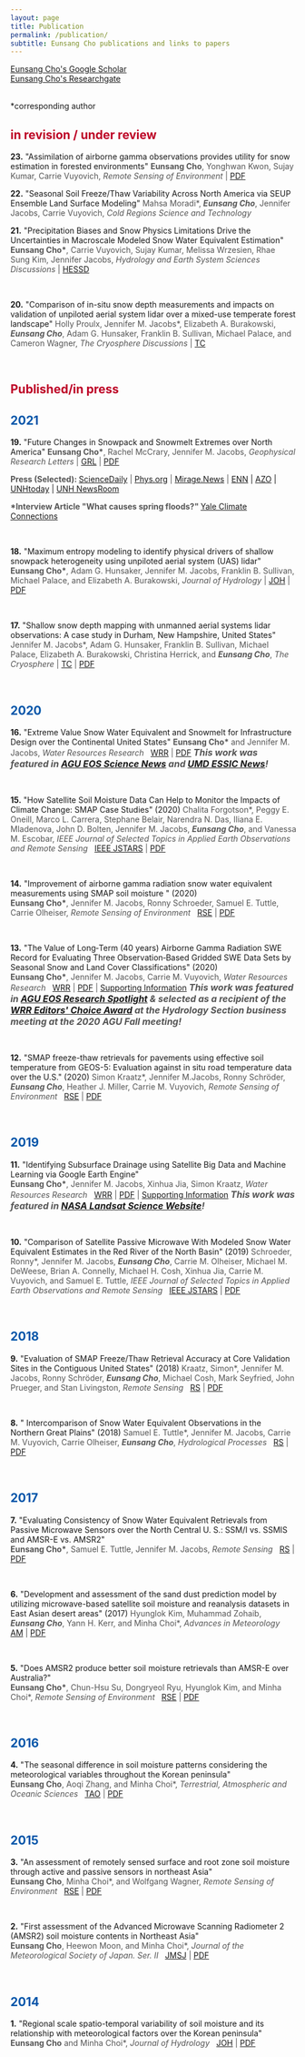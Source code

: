 ```yaml
---
layout: page
title: Publication
permalink: /publication/
subtitle: Eunsang Cho publications and links to papers
---
```

<script type="text/javascript" src="https://d1bxh8uas1mnw7.cloudfront.net/assets/embed.js"></script>
<script async src="https://badge.dimensions.ai/badge.js" charset="utf-8"></script>
<a href="https://scholar.google.co.kr/citations?user=G6CX5wsAAAAJ&hl=en">Eunsang Cho's Google Scholar</a>
<br><a href="https://www.researchgate.net/profile/Eunsang_Cho">Eunsang Cho's Researchgate</a>

<br>*corresponding author
<h2><span style="color: #BD0026;">in revision / under review </span></h2>

<p id="Cho_etal_2023_RSE"><b>23.</b> "Assimilation of airborne gamma observations provides utility for snow estimation in forested environments" <span style="font-size: 14px !important; color: #555;"><b>Eunsang Cho</b>, Yonghwan Kwon, Sujay Kumar, Carrie Vuyovich, <i>Remote Sensing of Environment</i> | <a href="/pdfs/Cho_etal_2023_RSE_GammaDA.pdf">PDF</a> &nbsp;
<p id="Moradi_etal_2022_CRST"><b>22.</b> "Seasonal Soil Freeze/Thaw Variability Across North America via SEUP Ensemble Land Surface Modeling" <span style="font-size: 14px !important; color: #555;">Mahsa Moradi*, <b><i>Eunsang Cho</i></b>, Jennifer Jacobs, Carrie Vuyovich, <i>Cold Regions Science and Technology</i>
<p id="Cho_etal_2022_HESS"><b>21.</b> "Precipitation Biases and Snow Physics Limitations Drive the Uncertainties in Macroscale Modeled Snow Water Equivalent Estimation" <span style="font-size: 14px !important; color: #555;"><b>Eunsang Cho*</b>, Carrie Vuyovich, Sujay Kumar, Melissa Wrzesien, Rhae Sung Kim, Jennifer Jacobs, <i>Hydrology and Earth System Sciences Discussions</i> | <a href="https://hess.copernicus.org/preprints/hess-2022-136/">HESSD</a>
<div data-badge-popover="right" data-badge-type="donut" data-doi="https://doi.org/10.5194/hess-2022-136" data-hide-no-mentions="true" class="altmetric-embed" style="display: inline-block;"></div> &nbsp; 
<span class="__dimensions_badge_embed__" data-doi="10.5194/hess-2022-136" data-style="small_circle" style="display: inline-block;"></span>
<p id="Proulx_etal_2022_TC"><b>20.</b> "Comparison of in-situ snow depth measurements and impacts on validation of unpiloted aerial system lidar over a mixed-use temperate forest landscape" <span style="font-size: 14px !important; color: #555;">Holly Proulx, Jennifer M. Jacobs*, Elizabeth A. Burakowski, <b><i>Eunsang Cho</i></b>, Adam G. Hunsaker, Franklin B. Sullivan, Michael Palace, and Cameron Wagner, <i>The Cryosphere Discussions</i> | <a href="https://tc.copernicus.org/preprints/tc-2022-7/">TC</a>
<div data-badge-popover="right" data-badge-type="donut" data-doi="https://doi.org/10.5194/tc-2022-7" data-hide-no-mentions="true" class="altmetric-embed" style="display: inline-block;"></div> &nbsp; 
<span class="__dimensions_badge_embed__" data-doi="10.5194/tc-2022-7" data-style="small_circle" style="display: inline-block;"></span>
  
<h2><span style="color: #BD0026;">Published/in press </span></h2>

<h2><span style="color: #0055A9;">2021</span></h2>
<p id="Cho_etal_2021_GRL"><b>19.</b> "Future Changes in Snowpack and Snowmelt Extremes over North America" <span style="font-size: 14px !important; color: #555;"><b>Eunsang Cho*</b>, Rachel McCrary, Jennifer M. Jacobs, <i>Geophysical Research Letters</i> | <a href="https://agupubs.onlinelibrary.wiley.com/doi/10.1029/2021GL094985">GRL</a> | <a href="/pdfs/Cho_etal_2021_GRL_FutureSnow.pdf">PDF</a> &nbsp;
  
<span style="font-size: 14px !important; color: #555;"><b>Press (Selected): </b><a href="https://www.sciencedaily.com/releases/2021/12/211207174555.htm">ScienceDaily</a> | <a href="https://phys.org/news/2021-12-future-snowmelt-costly-consequences-infrastructure.html">Phys.org</a> | <a href="https://www.miragenews.com/future-snowmelt-could-have-costly-consequences-689263/">Mirage.News</a> | <a href="https://www.enn.com/articles/69293-unh-research-finds-future-snowmelt-could-have-costly-consequences-on-infrastructure">ENN</a></span> | <a href="https://www.azocleantech.com/news.aspx?newsID=30794">AZO</a> | <a href="https://www.unh.edu/unhtoday/2021/12/predicting-future-floods">UNHtoday</a> | <a href="https://www.unh.edu/unhtoday/news/release/2021/12/07/unh-research-finds-future-snowmelt-could-have-costly-consequences">UNH NewsRoom</a></span>

<span style="font-size: 14px !important; color: #555;"><b>*Interview Article "What causes spring floods?" </b><a href="https://yaleclimateconnections.org/2022/03/what-causes-spring-floods/">Yale Climate Connections</a>
<div data-badge-popover="right" data-badge-type="donut" data-doi="https://doi.org/10.1029/2021GL094985" data-hide-no-mentions="true" class="altmetric-embed" style="display: inline-block;"></div> &nbsp; 
<span class="__dimensions_badge_embed__" data-doi="10.1029/2021GL094985" data-style="small_circle" style="display: inline-block;"></span>
  
<p id="Cho_etal_2021_Maxent"><b>18.</b> "Maximum entropy modeling to identify physical drivers of shallow snowpack heterogeneity using unpiloted aerial system (UAS) lidar" <span style="font-size: 14px !important; color: #555;"><b>Eunsang Cho*</b>, Adam G. Hunsaker, Jennifer M. Jacobs, Franklin B. Sullivan, Michael Palace, and Elizabeth A. Burakowski, <i>Journal of Hydrology</i> | <a href="https://www.sciencedirect.com/science/article/abs/pii/S0022169421007721">JOH</a> | <a href="/pdfs/Cho_etal_2021_JOH_preproof.pdf">PDF</a> 
<div data-badge-popover="right" data-badge-type="donut" data-doi="https://doi.org/10.1016/j.jhydrol.2021.126722" data-hide-no-mentions="true" class="altmetric-embed" style="display: inline-block;"></div> &nbsp; 
<span class="__dimensions_badge_embed__" data-doi="10.1016/j.jhydrol.2021.126722" data-style="small_circle" style="display: inline-block;"></span>
  
<p id="Jacobs_etal_2021_TC"><b>17.</b> "Shallow snow depth mapping with unmanned aerial systems lidar observations: A case study in Durham, New Hampshire, United States" <span style="font-size: 14px !important; color: #555;">Jennifer M. Jacobs*, Adam G. Hunsaker, Franklin B. Sullivan, Michael Palace, Elizabeth A. Burakowski, Christina Herrick, and <b><i>Eunsang Cho</i></b>, <i>The Cryosphere</i> | <a href="https://doi.org/10.5194/tc-2020-37">TC</a> | <a href="/pdfs/Jacobs_etal_2021_TC.pdf">PDF</a>
<div data-badge-popover="right" data-badge-type="donut" data-doi="https://doi.org/10.5194/tc-2020-37" data-hide-no-mentions="true" class="altmetric-embed" style="display: inline-block;"></div> &nbsp; 
<span class="__dimensions_badge_embed__" data-doi="10.5194/tc-2020-37" data-style="small_circle" style="display: inline-block;"></span>
  
<h2><span style="color: #0055A9;">2020</span></h2>
<p id="Cho_etal_2020_WRR_Extreme_SWE"><b>16.</b> "Extreme Value Snow Water Equivalent and Snowmelt for
Infrastructure Design over the Continental United States" <span style="font-size: 14px !important; color: #555;"><b>Eunsang Cho*</b> and Jennifer M. Jacobs, <i>Water Resources Research</i> &nbsp; <a href="https://agupubs.onlinelibrary.wiley.com/doi/epdf/10.1029/2020WR028126">WRR</a> | <a href="/pdfs/Cho_Jacobs_2020_WRR.pdf">PDF</a> <b><i><span style="font-size: 16px !important; color: #555;">This work was featured in <a href="https://eos.org/articles/how-infrastructure-standards-miss-the-mark-on-snowmelt">AGU EOS Science News</a> and <a href="https://news.essic.umd.edu/cho-develops-tool-to-predict-areas-affected-by-snowmelt-driven-floods/">UMD ESSIC News</a>!</span></i></b><span style="font-size: 16px !important;"> 
<div data-badge-popover="right" data-badge-type="donut" data-doi="https://doi.org/10.1029/2020WR028126" data-hide-no-mentions="true" class="altmetric-embed" style="display: inline-block;"></div> &nbsp; 
<span class="__dimensions_badge_embed__" data-doi="10.1029/2020WR028126" data-style="small_circle" style="display: inline-block;"></span>

<p id="Forgotson_etal_2020_IEEE"><b>15.</b> "How Satellite Soil Moisture Data Can Help to Monitor the Impacts of Climate Change: SMAP Case Studies" (2020)  <span style="font-size: 14px !important; color: #555;"> Chalita Forgotson*, Peggy E. Oneill, Marco L. Carrera, Stephane Belair, Narendra N. Das, Iliana E. Mladenova, John D. Bolten, Jennifer M. Jacobs, <b><i>Eunsang Cho</i></b>, and Vanessa M. Escobar, <i>IEEE Journal of Selected Topics in Applied Earth Observations and Remote Sensing</i> &nbsp; <a href="https://ieeexplore.ieee.org/abstract/document/9064534">IEEE JSTARS</a> | <a href="/pdfs/Forgotson_etal_2020_IEEE_J-STARS_SMAP.pdf">PDF</a>
<div data-badge-popover="right" data-badge-type="donut" data-doi="https://doi.org/10.1109/JSTARS.2020.2982608" data-hide-no-mentions="true" class="altmetric-embed" style="display: inline-block;"></div> &nbsp; 
<span class="__dimensions_badge_embed__" data-doi="10.1109/JSTARS.2020.2982608" data-style="small_circle" style="display: inline-block;"></span>

<p id="Cho_etal_2020_RSE"><b>14.</b> "Improvement of airborne gamma radiation snow water equivalent measurements using SMAP soil moisture " (2020)  <br><span style="font-size: 14px !important; color: #555;"><b>Eunsang Cho*</b>, Jennifer M. Jacobs, Ronny Schroeder, Samuel E. Tuttle, Carrie Olheiser, <i>Remote Sensing of Environment</i> &nbsp; <a href="https://www.sciencedirect.com/science/article/abs/pii/S0034425720300377?via%3Dihub">RSE</a> | <a href="/pdfs/Cho_etal_2020_RSE.pdf">PDF</a>
<div data-badge-popover="right" data-badge-type="donut" data-doi="10.1016/j.rse.2020.111668" data-hide-no-mentions="true" class="altmetric-embed" style="display: inline-block;"></div> &nbsp; 
<span class="__dimensions_badge_embed__" data-doi="10.1016/j.rse.2020.111668" data-style="small_circle" style="display: inline-block;"></span>

<p id="Cho_etal_2020_WRR"><b>13.</b> "The Value of Long‐Term (40 years) Airborne Gamma Radiation SWE Record for Evaluating Three Observation‐Based Gridded SWE Data Sets by Seasonal Snow and Land Cover Classifications" (2020)  <br><span style="font-size: 14px !important; color: #555;"><b>Eunsang Cho*</b>, Jennifer M. Jacobs,  Carrie M. Vuyovich, <i>Water Resources Research</i> &nbsp; <a href="https://agupubs.onlinelibrary.wiley.com/doi/full/10.1029/2019WR025813">WRR</a> | <a href="/pdfs/Cho_etal_2020_WRR_40yr_SWE.pdf">PDF</a> | <a href="https://agupubs.onlinelibrary.wiley.com/action/downloadSupplement?doi=10.1029%2F2019WR025813&file=wrcr24376-sup-0001-Figure_SI-S01.docx">Supporting Information</a>  <b><i><span style="font-size: 16px !important; color: #555;">This work was featured in <a href="https://eos.org/research-spotlights/snowpack-data-sets-put-to-the-test">AGU EOS Research Spotlight</a> & selected as a recipient of the <a href="/img/WRR_2019_EditorsChoiceAward_copy.jpg">WRR Editors' Choice Award</a> at the Hydrology Section business meeting at the 2020 AGU Fall meeting!</span></i></b><span style="font-size: 16px !important;"> 
<div data-badge-popover="right" data-badge-type="donut" data-doi="10.1029/2019WR025813" data-hide-no-mentions="true" class="altmetric-embed" style="display: inline-block;"></div> &nbsp; 
<span class="__dimensions_badge_embed__" data-doi="10.1029/2019WR025813" data-style="small_circle" style="display: inline-block;"></span>

<p id="Kraatz_etal_2020_RSE_SMAP_FT_road_CONUS"><b>12.</b> "SMAP freeze-thaw retrievals for pavements using effective soil temperature from GEOS-5: Evaluation against in situ road temperature data over the U.S." (2020)  <span style="font-size: 14px !important; color: #555;">Simon Kraatz*, Jennifer M.Jacobs, Ronny Schröder, <b><i>Eunsang Cho</i></b>, Heather J. Miller, Carrie M. Vuyovich, <i>Remote Sensing of Environment</i> &nbsp; <a href="https://www.sciencedirect.com/science/article/abs/pii/S0034425719305656">RSE</a> | <a href="/pdfs/Kraatz_etal_2020_RSE_SMAP_FT_road_CONUS.pdf">PDF</a>
<div data-badge-popover="right" data-badge-type="donut" data-doi="10.1016/j.rse.2019.111545" data-hide-no-mentions="true" class="altmetric-embed" style="display: inline-block;"></div> &nbsp; 
<span class="__dimensions_badge_embed__" data-doi="10.1016/j.rse.2019.111545" data-style="small_circle" style="display: inline-block;"></span>

<h2><span style="color: #0055A9;">2019</span></h2>
<p id="Cho_etal_2019_WRR"><b>11.</b> "Identifying Subsurface Drainage using Satellite Big Data and Machine Learning via Google Earth Engine" <br><span style="font-size: 14px !important; color: #555;"><b>Eunsang Cho*</b>, Jennifer M. Jacobs, Xinhua Jia, Simon Kraatz, <i>Water Resources Research</i> &nbsp; <a href="https://agupubs.onlinelibrary.wiley.com/doi/abs/10.1029/2019WR024892">WRR</a> | <a href="/pdfs/Cho_etal_2019_WRR_SSD-compressed.pdf">PDF</a> | <a href="https://agupubs.onlinelibrary.wiley.com/action/downloadSupplement?doi=10.1029%2F2019WR024892&file=wrcr24172-sup-0001-2019WR024892-SI.pdf">Supporting Information</a>  <b><i><span style="font-size: 16px !important; color: #555;">This work was featured in <a href="https://landsat.gsfc.nasa.gov/improving-water-resource-management-in-the-great-plains/">NASA Landsat Science Website</a>!</span></i></b>

<div data-badge-popover="right" data-badge-type="donut" data-doi="10.1029/2019WR024892" data-hide-no-mentions="true" class="altmetric-embed" style="display: inline-block;"></div> &nbsp; 
<span class="__dimensions_badge_embed__" data-doi="10.1029/2019WR024892" data-style="small_circle" style="display: inline-block;"></span> 
<p id="Schroeder_etal_2019_IEEE"><b>10.</b> "Comparison of Satellite Passive Microwave With Modeled Snow Water Equivalent Estimates in the Red River of the North Basin" (2019)  <span style="font-size: 14px !important; color: #555;">Schroeder, Ronny*, Jennifer M. Jacobs, <b><i>Eunsang Cho</i></b>, Carrie M. Olheiser, Michael M. DeWeese, Brian A. Connelly, Michael H. Cosh, Xinhua Jia, Carrie M. Vuyovich, and Samuel E. Tuttle, <i>IEEE Journal of Selected Topics in Applied Earth Observations and Remote Sensing</i> &nbsp; <a href="https://ieeexplore.ieee.org/document/8771127">IEEE JSTARS</a> | <a href="/pdfs/Schroeder_etal_2019_IEEE_JSTARS.pdf">PDF</a>
<div data-badge-popover="right" data-badge-type="donut" data-doi="10.1109/JSTARS.2019.2926058" data-hide-no-mentions="true" class="altmetric-embed" style="display: inline-block;"></div> &nbsp; 
<span class="__dimensions_badge_embed__" data-doi="10.1109/JSTARS.2019.2926058" data-style="small_circle" style="display: inline-block;"></span>

<h2><span style="color: #0055A9;">2018</span></h2>
<p id="Kraatz_etal_2018_RS"><b>9.</b> "Evaluation of SMAP Freeze/Thaw Retrieval Accuracy at Core Validation Sites in the Contiguous United States" (2018)  <span style="font-size: 14px !important; color: #555;">Kraatz, Simon*, Jennifer M. Jacobs, Ronny Schröder, <b><i>Eunsang Cho</i></b>, Michael Cosh, Mark Seyfried, John Prueger, and Stan Livingston, <i>Remote Sensing</i> &nbsp; <a href="https://www.mdpi.com/2072-4292/10/9/1483">RS</a> | <a href="/pdfs/Kraatz_etal_2018_RS_SMAP_FT.pdf">PDF</a>
<div data-badge-popover="right" data-badge-type="donut" data-doi="10.3390/rs10091483" data-hide-no-mentions="true" class="altmetric-embed" style="display: inline-block;"></div> &nbsp; 
<span class="__dimensions_badge_embed__" data-doi="10.3390/rs10091483" data-style="small_circle" style="display: inline-block;"></span>

<p id="Tuttle_etal_2018_HP"><b>8.</b> " Intercomparison of Snow Water Equivalent Observations in the Northern Great Plains" (2018)  <span style="font-size: 14px !important; color: #555;">Samuel E. Tuttle*, Jennifer M. Jacobs, Carrie M. Vuyovich, Carrie Olheiser, <b><i>Eunsang Cho</i></b>, <i>Hydrological Processes</i> &nbsp; <a href="https://onlinelibrary.wiley.com/doi/abs/10.1002/hyp.11459">RS</a> | <a href="/pdfs/Tuttle_etal_2018_HP_SWE.pdf">PDF</a>
<div data-badge-popover="right" data-badge-type="donut" data-doi="10.1002/hyp.11459" data-hide-no-mentions="true" class="altmetric-embed" style="display: inline-block;"></div> &nbsp; 
<span class="__dimensions_badge_embed__" data-doi="10.1002/hyp.11459" data-style="small_circle" style="display: inline-block;"></span>

<h2><span style="color: #0055A9;">2017</span></h2>
<p id="Cho_etal_2017_RS"><b>7.</b> "Evaluating Consistency of Snow Water Equivalent Retrievals from Passive Microwave Sensors over the North Central U. S.: SSM/I vs. SSMIS and AMSR-E vs. AMSR2" <br><span style="font-size: 14px !important; color: #555;"><b>Eunsang Cho*</b>, Samuel E. Tuttle, Jennifer M. Jacobs, <i>Remote Sensing</i> &nbsp; <a href="https://www.mdpi.com/2072-4292/9/5/465">RS</a> | <a href="/pdfs/Cho_etal_2017_RS.pdf">PDF</a>
<div data-badge-popover="right" data-badge-type="donut" data-doi="10.3390/rs9050465" data-hide-no-mentions="true" class="altmetric-embed" style="display: inline-block;"></div> &nbsp; 
<span class="__dimensions_badge_embed__" data-doi="10.3390/rs9050465" data-style="small_circle" style="display: inline-block;"></span>
  
<p id="Kim_etal_2017_AM"><b>6.</b> "Development and assessment of the sand dust prediction model by utilizing microwave-based satellite soil moisture and reanalysis datasets in East Asian desert areas" (2017) <span style="font-size: 14px !important; color: #555;">Hyunglok Kim, Muhammad Zohaib, <b><i>Eunsang Cho</i></b>, Yann H. Kerr, and Minha Choi*, <i>Advances in Meteorology</i> &nbsp; <a href="https://www.hindawi.com/journals/amete/2017/1917372/">AM</a> | <a href="/pdfs/Kim_etal_2017_AM_Dust.pdf">PDF</a>
<div data-badge-popover="right" data-badge-type="donut" data-doi="10.1155/2017/1917372" data-hide-no-mentions="true" class="altmetric-embed" style="display: inline-block;"></div> &nbsp; 
<span class="__dimensions_badge_embed__" data-doi="10.1155/2017/1917372" data-style="small_circle" style="display: inline-block;"></span>
 
<p id="Cho_etal_2017_RSE"><b>5.</b> "Does AMSR2 produce better soil moisture retrievals than AMSR-E over Australia?" <br><span style="font-size: 14px !important; color: #555;"><b>Eunsang Cho*</b>, Chun-Hsu Su, Dongryeol Ryu, Hyunglok Kim, and Minha Choi*, <i>Remote Sensing of Environment</i> &nbsp; <a href="https://www.sciencedirect.com/science/article/abs/pii/S003442571630428X">RSE</a> | <a href="/pdfs/Cho_etal_2017_RSE.pdf">PDF</a>
<div data-badge-popover="right" data-badge-type="donut" data-doi="10.1016/j.rse.2016.10.050" data-hide-no-mentions="true" class="altmetric-embed" style="display: inline-block;"></div> &nbsp; 
<span class="__dimensions_badge_embed__" data-doi="10.1016/j.rse.2016.10.050" data-style="small_circle" style="display: inline-block;"></span>
  
<h2><span style="color: #0055A9;">2016</span></h2>
<p id="Cho_etal_2016_TAO"><b>4.</b> "The seasonal difference in soil moisture patterns considering the meteorological variables throughout the Korean peninsula" <br><span style="font-size: 14px !important; color: #555;"><b>Eunsang Cho</b>, Aoqi Zhang, and Minha Choi*, <i>Terrestrial, Atmospheric and Oceanic Sciences</i> &nbsp; <a href="http://tao.cgu.org.tw/index.php/articles/archive/atmospheric-science/item/1467-2016071201a">TAO</a> | <a href="/pdfs/Cho_etal_2016_TAO.pdf">PDF</a>
<div data-badge-popover="right" data-badge-type="donut" data-doi="10.3319/TAO.2016.07.12.01" data-hide-no-mentions="true" class="altmetric-embed" style="display: inline-block;"></div> &nbsp; 
<span class="__dimensions_badge_embed__" data-doi="10.3319/TAO.2016.07.12.01" data-style="small_circle" style="display: inline-block;"></span>
  
<h2><span style="color: #0055A9;">2015</span></h2>
<p id="Cho_etal_2015_RSE"><b>3.</b> "An assessment of remotely sensed surface and root zone soil moisture through active and passive sensors in northeast Asia" <br><span style="font-size: 14px !important; color: #555;"><b>Eunsang Cho</b>, Minha Choi*, and Wolfgang Wagner, <i>Remote Sensing of Environment</i> &nbsp; <a href="https://doi.org/10.1016/j.rse.2015.01.013">RSE</a> | <a href="/pdfs/Cho_etal_2015_RSE.pdf">PDF</a>
<div data-badge-popover="right" data-badge-type="donut" data-doi="10.1016/j.rse.2015.01.013" data-hide-no-mentions="true" class="altmetric-embed" style="display: inline-block;"></div> &nbsp; 
<span class="__dimensions_badge_embed__" data-doi="10.1016/j.rse.2015.01.013" data-style="small_circle" style="display: inline-block;"></span>
  
<p id="Cho_etal_2015_JMSJ"><b>2.</b> "First assessment of the Advanced Microwave Scanning Radiometer 2 (AMSR2) soil moisture contents in Northeast Asia" <br><span style="font-size: 14px !important; color: #555;"><b>Eunsang Cho</b>, Heewon Moon, and Minha Choi*, <i>Journal of the Meteorological Society of Japan. Ser. II</i> &nbsp; <a href="https://doi.org/10.1016/j.rse.2015.01.013">JMSJ</a> | <a href="/pdfs/Cho_etal_2015_JMSJ.pdf">PDF</a>
<div data-badge-popover="right" data-badge-type="donut" data-doi="10.2151/jmsj.2015-008" data-hide-no-mentions="true" class="altmetric-embed" style="display: inline-block;"></div> &nbsp; 
<span class="__dimensions_badge_embed__" data-doi="10.2151/jmsj.2015-008" data-style="small_circle" style="display: inline-block;"></span>

<h2><span style="color: #0055A9;">2014</span></h2>
<p id="Cho_etal_2014_JH"><b>1.</b> "Regional scale spatio-temporal variability of soil moisture and its relationship with meteorological factors over the Korean peninsula" <br><span style="font-size: 14px !important; color: #555;"><b>Eunsang Cho</b> and Minha Choi*, <i>Journal of Hydrology</i> &nbsp; <a href="https://www.sciencedirect.com/science/article/pii/S0022169414000055">JOH</a> | <a href="/pdfs/Cho&Choi_2014_JH.pdf">PDF</a>
<div data-badge-popover="right" data-badge-type="donut" data-doi="10.1016/j.jhydrol.2013.12.053" data-hide-no-mentions="true" class="altmetric-embed" style="display: inline-block;"></div> &nbsp; 
<span class="__dimensions_badge_embed__" data-doi="10.1016/j.jhydrol.2013.12.053" data-style="small_circle" style="display: inline-block;"></span>
